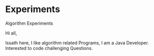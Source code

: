 # Experiments
Algorithm Experiments

Hi all,

Issath here, I like algorithm related Programs, I am a Java Developer. Interested to code challenging Questions.

